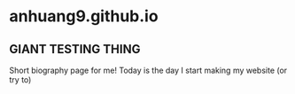 # anhuang9.github.io
<h2> GIANT TESTING THING </h2>
Short biography page for me!
Today is the day I start making my website (or try to) 


